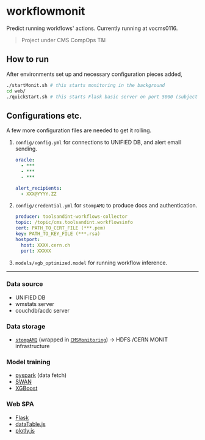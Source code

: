 workflowmonit
=============

Predict running workflows' actions. Currently running at vocms0116.
> Project under CMS CompOps T&I

## How to run
After environments set up and necessary configuration pieces added,
```bash
./startMonit.sh # this starts monitoring in the background
cd web/
./quickStart.sh # this starts Flask basic server on port 5000 (subject to change)
```

## Configurations etc.
A few more configuration files are needed to get it rolling.
1. `config/config.yml` for connections to UNIFIED DB, and alert email sending.
    
    ```yml
    oracle:
      - ***
      - ***
      - ***

    alert_recipients:
      - XXX@YYYY.ZZ
    ```

2. `config/credential.yml` for `stompAMQ` to produce docs and authentication.
    ```yml
    producer: toolsandint-workflows-collector
    topic: /topic/cms.toolsandint.workflowsinfo
    cert: PATH_TO_CERT_FILE (***.pem)
    key: PATH_TO_KEY_FILE (***.rsa)
    hostport:
      host: XXXX.cern.ch
      port: XXXXX
    ```

3. `models/xgb_optimized.model` for running workflow inference.

---

### Data source
- UNIFIED DB
- wmstats server
- couchdb/acdc server

### Data storage
- [`stompAMQ`](https://github.com/jasonrbriggs/stomp.py) (wrapped in [`CMSMonitoring`](https://github.com/dmwm/CMSMonitoring)) -> HDFS /CERN MONIT infrastructure

### Model training
- [pyspark](https://github.com/apache/spark/tree/master/python) (data fetch)
- [SWAN](https://swan.cern.ch/)
- [XGBoost](https://github.com/dmlc/xgboost)

### Web SPA
- [Flask](https://github.com/pallets/flask)
- [dataTable.js](https://github.com/DataTables/DataTables)
- [plotly.js](https://github.com/plotly/plotly.js/)
